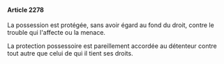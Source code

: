 #### Article 2278

La possession est protégée, sans avoir égard au fond du droit, contre le trouble qui l'affecte ou la menace.

La protection possessoire est pareillement accordée au détenteur contre tout autre que celui de qui il tient ses droits.

